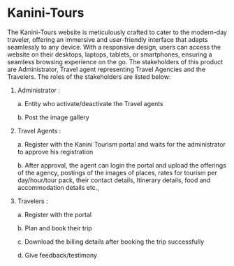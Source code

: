 # Kanini-Tours

The Kanini-Tours website is meticulously crafted to cater to the modern-day traveler, offering an immersive and user-friendly interface that adapts seamlessly to any device. With a responsive design, users can access the website on their desktops, laptops, tablets, or smartphones, ensuring a seamless browsing experience on the go.
The stakeholders of this product are Administrator, Travel agent representing Travel Agencies and the Travelers. The roles of the stakeholders are listed below:
1. Administrator :
   
    a. Entity who activate/deactivate the Travel agents
  
    b. Post the image gallery
  
2. Travel Agents :
   
    a. Register with the Kanini Tourism portal and waits for the administrator to approve his registration
  
    b. After approval, the agent can login the portal and upload the offerings of the agency, postings of the images of places, rates for tourism per day/hour/tour pack, their contact details, Itinerary details,           food and accommodation details etc.,
  
3. Travelers :
   
    a. Register with the portal
  
    b. Plan and book their trip
  
    c. Download the billing details after booking the trip successfully
  
    d. Give feedback/testimony
